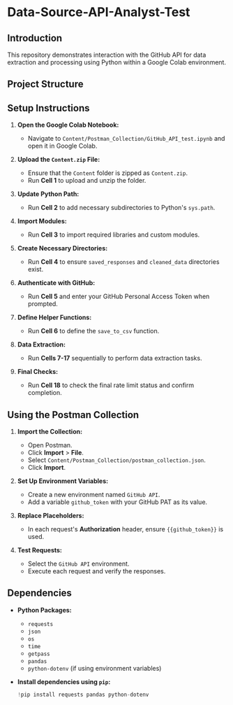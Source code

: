 # Data-Source-API-Analyst-Test

## Introduction

This repository demonstrates interaction with the GitHub API for data extraction and processing using Python within a Google Colab environment.

## Project Structure


## Setup Instructions

1. **Open the Google Colab Notebook:**
   - Navigate to `Content/Postman_Collection/GitHub_API_test.ipynb` and open it in Google Colab.

2. **Upload the `Content.zip` File:**
   - Ensure that the `Content` folder is zipped as `Content.zip`.
   - Run **Cell 1** to upload and unzip the folder.

3. **Update Python Path:**
   - Run **Cell 2** to add necessary subdirectories to Python's `sys.path`.

4. **Import Modules:**
   - Run **Cell 3** to import required libraries and custom modules.

5. **Create Necessary Directories:**
   - Run **Cell 4** to ensure `saved_responses` and `cleaned_data` directories exist.

6. **Authenticate with GitHub:**
   - Run **Cell 5** and enter your GitHub Personal Access Token when prompted.

7. **Define Helper Functions:**
   - Run **Cell 6** to define the `save_to_csv` function.

8. **Data Extraction:**
   - Run **Cells 7-17** sequentially to perform data extraction tasks.

9. **Final Checks:**
   - Run **Cell 18** to check the final rate limit status and confirm completion.

## Using the Postman Collection

1. **Import the Collection:**
   - Open Postman.
   - Click **Import** > **File**.
   - Select `Content/Postman_Collection/postman_collection.json`.
   - Click **Import**.

2. **Set Up Environment Variables:**
   - Create a new environment named `GitHub API`.
   - Add a variable `github_token` with your GitHub PAT as its value.

3. **Replace Placeholders:**
   - In each request's **Authorization** header, ensure `{{github_token}}` is used.

4. **Test Requests:**
   - Select the `GitHub API` environment.
   - Execute each request and verify the responses.

## Dependencies

- **Python Packages:**
  - `requests`
  - `json`
  - `os`
  - `time`
  - `getpass`
  - `pandas`
  - `python-dotenv` (if using environment variables)

- **Install dependencies using `pip`:**

  ```python
  !pip install requests pandas python-dotenv
